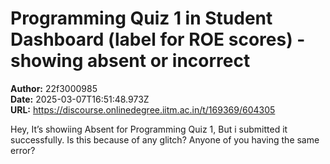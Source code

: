# Programming Quiz 1 in Student Dashboard (label for ROE scores) - showing absent or incorrect

**Author:** 22f3000985  
**Date:** 2025-03-07T16:51:48.973Z  
**URL:** https://discourse.onlinedegree.iitm.ac.in/t/169369/604305

Hey, It’s showiing Absent for Programming Quiz 1, But i submitted it successfully.
Is this because of any glitch? Anyone of you having the same error?
